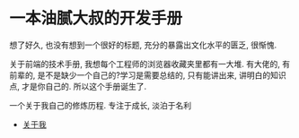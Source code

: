 # 一本油腻大叔的开发手册


想了好久, 也没有想到一个很好的标题, 充分的暴露出文化水平的匮乏, 很惭愧.

关于前端的技术手册, 我想每个工程师的浏览器收藏夹里都有一大堆. 有大佬的, 有前辈的, 是不是缺少一个自己的?学习是需要总结的, 只有能讲出来, 讲明白的知识点, 才是你自己的. 所以这个手册诞生了.

一个关于我自己的修炼历程. 专注于成长, 淡泊于名利

* [关于我](/#/about/ ':ignore 关于我')